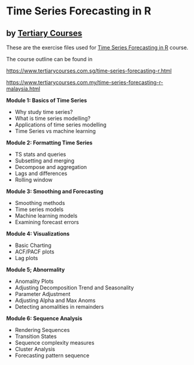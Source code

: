 # Time Series Forecasting in R
## by [Tertiary Courses](https://www.tertiarycourses.com.sg/)

These are the exercise files used for [Time Series Forecasting in R](https://www.tertiarycourses.com.sg/time-series-forecasting-r.html) course. 

The course outline can be found in 

https://www.tertiarycourses.com.sg/time-series-forecasting-r.html

https://www.tertiarycourses.com.my/time-series-forecasting-r-malaysia.html


<p><strong>Module 1: Basics of Time Series</strong></p>
<ul>
<li>Why study time series?</li>
<li>What is time series modelling?</li>
<li>Applications of time series modelling</li>
<li>Time Series vs machine learning</li>
</ul>
<p><strong>Module 2: Formatting Time Series</strong></p>
<ul>
<li>TS stats and queries</li>
<li>Subsetting and merging</li>
<li>Decompose and aggregation</li>
<li>Lags and differences</li>
<li>Rolling window</li>
</ul>
<p><strong>Module 3: Smoothing and Forecasting</strong></p>
<ul>
<li>Smoothing methods</li>
<li>Time series models</li>
<li>Machine learning models</li>
<li>Examining forecast errors</li>
</ul>
<p><strong>Module 4: Visualizations</strong></p>
<ul>
<li>Basic Charting</li>
<li>ACF/PACF plots</li>
<li>Lag plots</li>
</ul>
<p><strong>Module 5; Abnormality</strong></p>
<ul>
<li>Anomality Plots</li>
<li>Adjusting Decomposition Trend and Seasonality</li>
<li>Parameter Adjustment</li>
<li>Adjusting Alpha and Max Anoms</li>
<li>Detecting anomalities in remainders</li>
</ul>
<p><strong>Module 6: Sequence Analysis</strong></p>
<ul>
<li>Rendering Sequences</li>
<li>Transition States</li>
<li>Sequence complexity measures</li>
<li>Cluster Analysis</li>
<li>Forecasting pattern sequence</li>
</ul>


